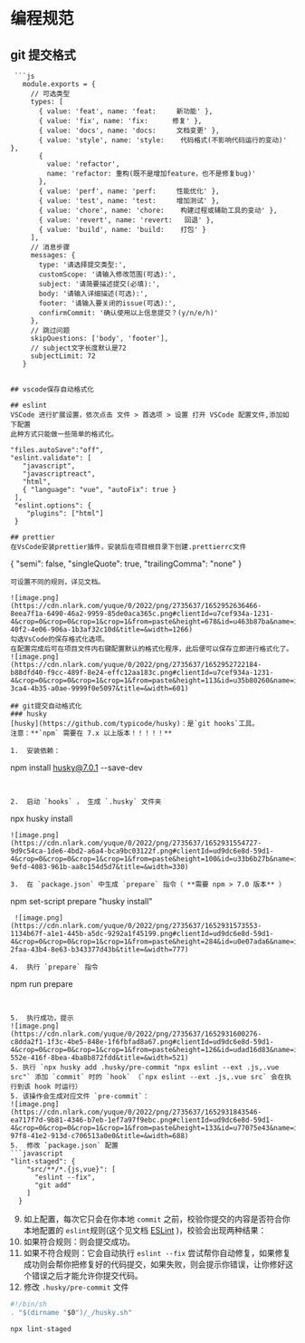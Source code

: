 # 编程规范

## git 提交格式

````
 ```js
   module.exports = {
     // 可选类型
     types: [
       { value: 'feat', name: 'feat:     新功能' },
       { value: 'fix', name: 'fix:      修复' },
       { value: 'docs', name: 'docs:     文档变更' },
       { value: 'style', name: 'style:    代码格式(不影响代码运行的变动)' },
       {
         value: 'refactor',
         name: 'refactor: 重构(既不是增加feature，也不是修复bug)'
       },
       { value: 'perf', name: 'perf:     性能优化' },
       { value: 'test', name: 'test:     增加测试' },
       { value: 'chore', name: 'chore:    构建过程或辅助工具的变动' },
       { value: 'revert', name: 'revert:   回退' },
       { value: 'build', name: 'build:    打包' }
     ],
     // 消息步骤
     messages: {
       type: '请选择提交类型:',
       customScope: '请输入修改范围(可选):',
       subject: '请简要描述提交(必填):',
       body: '请输入详细描述(可选):',
       footer: '请输入要关闭的issue(可选):',
       confirmCommit: '确认使用以上信息提交？(y/n/e/h)'
     },
     // 跳过问题
     skipQuestions: ['body', 'footer'],
     // subject文字长度默认是72
     subjectLimit: 72
   }
````

```

## vscode保存自动格式化

## eslint
VSCode 进行扩展设置，依次点击 文件 > 首选项 > 设置 打开 VSCode 配置文件,添加如下配置
此种方式只能做一些简单的格式化。
```

    "files.autoSave":"off",
    "eslint.validate": [
       "javascript",
       "javascriptreact",
       "html",
       { "language": "vue", "autoFix": true }
     ],
     "eslint.options": {
        "plugins": ["html"]
     }

```
## prettier
在VsCode安装prettier插件，安装后在项目根目录下创建.prettierrc文件
```

{
"semi": false,
"singleQuote": true,
"trailingComma": "none"
}

```
可设置不同的规则，详见文档。

![image.png](https://cdn.nlark.com/yuque/0/2022/png/2735637/1652952636466-8eea7f1a-6490-46a2-9959-85de0aca365c.png#clientId=u7cef934a-1231-4&crop=0&crop=0&crop=1&crop=1&from=paste&height=678&id=u463b87ba&name=image.png&originHeight=678&originWidth=1266&originalType=binary&ratio=1&rotation=0&showTitle=false&size=88728&status=done&style=none&taskId=u45137611-40f2-4e06-906a-1b3af32c10d&title=&width=1266)
勾选VsCode的保存格式化选项。
在配置完成后可在项目文件内右键配置默认的格式化程序，此后便可以保存立即进行格式化了。
![image.png](https://cdn.nlark.com/yuque/0/2022/png/2735637/1652952722184-b88dfd40-f9cc-489f-8e24-effc12aa183c.png#clientId=u7cef934a-1231-4&crop=0&crop=0&crop=1&crop=1&from=paste&height=113&id=u35b80260&name=image.png&originHeight=113&originWidth=601&originalType=binary&ratio=1&rotation=0&showTitle=false&size=7766&status=done&style=none&taskId=u1535eee4-3ca4-4b35-a0ae-9999f0e5097&title=&width=601)

## git提交自动格式化
### husky
[husky](https://github.com/typicode/husky)：是`git hooks`工具。
注意：**`npm` 需要在 7.x 以上版本！！！！！**

1.  安装依赖：
```

npm install husky@7.0.1 --save-dev

```


2.  启动 `hooks` ， 生成 `.husky` 文件夹
```

npx husky install

```
![image.png](https://cdn.nlark.com/yuque/0/2022/png/2735637/1652931554727-9d9c54ca-1de6-4bd2-a6a4-bca9bc03122f.png#clientId=ud9dc6e8d-59d1-4&crop=0&crop=0&crop=1&crop=1&from=paste&height=100&id=u33b6b27b&name=image.png&originHeight=100&originWidth=330&originalType=binary&ratio=1&rotation=0&showTitle=false&size=4221&status=done&style=none&taskId=u8ef70a66-9efd-4083-961b-aa8c154d5d7&title=&width=330)

3.  在 `package.json` 中生成 `prepare` 指令（ **需要 npm > 7.0 版本** ）
```

npm set-script prepare "husky install"

```
 ![image.png](https://cdn.nlark.com/yuque/0/2022/png/2735637/1652931573553-1134b67f-a1e1-445b-a5dc-9292a1f45199.png#clientId=ud9dc6e8d-59d1-4&crop=0&crop=0&crop=1&crop=1&from=paste&height=284&id=u0e07ada6&name=image.png&originHeight=284&originWidth=777&originalType=binary&ratio=1&rotation=0&showTitle=false&size=48419&status=done&style=none&taskId=uc803a85a-2faa-43b4-8e63-b343377d43b&title=&width=777)

4.  执行 `prepare` 指令
```

npm run prepare

````


5.  执行成功，提示
![image.png](https://cdn.nlark.com/yuque/0/2022/png/2735637/1652931600276-c8dda2f1-1f3c-4be5-848e-1f6fbfad8a67.png#clientId=ud9dc6e8d-59d1-4&crop=0&crop=0&crop=1&crop=1&from=paste&height=126&id=udad16d83&name=image.png&originHeight=126&originWidth=521&originalType=binary&ratio=1&rotation=0&showTitle=false&size=5982&status=done&style=none&taskId=uc21020c7-552e-416f-8bea-4ba8b872fdd&title=&width=521)
5. 执行 `npx husky add .husky/pre-commit "npx eslint --ext .js,.vue src"` 添加 `commit` 时的 `hook` （`npx eslint --ext .js,.vue src` 会在执行到该 hook 时运行）
5. 该操作会生成对应文件 `pre-commit`：
![image.png](https://cdn.nlark.com/yuque/0/2022/png/2735637/1652931843546-ea717f7d-9b81-4346-b7eb-1ef7a97f9ebc.png#clientId=ud9dc6e8d-59d1-4&crop=0&crop=0&crop=1&crop=1&from=paste&height=133&id=u77075e43&name=image.png&originHeight=133&originWidth=688&originalType=binary&ratio=1&rotation=0&showTitle=false&size=5850&status=done&style=none&taskId=u3d92e71e-97f8-41e2-913d-c706513a0e0&title=&width=688)
5.  修改 `package.json` 配置
```javascript
"lint-staged": {
    "src/**/*.{js,vue}": [
      "eslint --fix",
      "git add"
    ]
  }
````

9.  如上配置，每次它只会在你本地 `commit` 之前，校验你提交的内容是否符合你本地配置的 `eslint`规则(这个见文档 [ESLint](https://panjiachen.github.io/vue-element-admin-site/zh/guide/advanced/eslint.html) )，校验会出现两种结果：
1.  如果符合规则：则会提交成功。
1.  如果不符合规则：它会自动执行 `eslint --fix` 尝试帮你自动修复，如果修复成功则会帮你把修复好的代码提交，如果失败，则会提示你错误，让你修好这个错误之后才能允许你提交代码。
1.  修改 `.husky/pre-commit` 文件

```javascript
#!/bin/sh
. "$(dirname "$0")/_/husky.sh"

npx lint-staged
```
